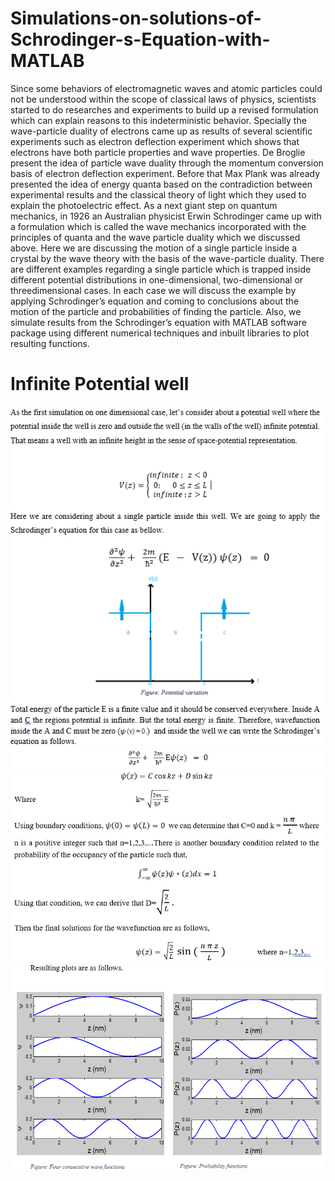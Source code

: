 # Simulations-on-solutions-of-Schrodinger-s-Equation-with-MATLAB

Since some behaviors of electromagnetic waves and atomic particles could not be understood within the scope of classical laws of physics, scientists started to do researches and experiments to build up a revised formulation which can explain reasons to this indeterministic behavior. Specially the wave-particle duality of electrons came up as results of several scientific experiments such as electron deflection experiment which shows that electrons have both particle properties and wave properties. De Broglie present the idea of particle wave duality through the momentum conversion basis of electron deflection experiment.
Before that Max Plank was already presented the idea of energy quanta based on the contradiction between experimental results and the classical theory of light which they used to explain the photoelectric effect. As a next giant step on quantum mechanics, in 1926 an Australian physicist Erwin Schrodinger came up with a formulation which is called the wave mechanics incorporated with the principles of quanta and the wave particle duality which we discussed above.  Here we are discussing the motion of a single particle inside a crystal by the wave theory with the basis of the wave-particle duality. 
There are different examples regarding a single particle which is trapped inside different potential distributions in one-dimensional, two-dimensional or threedimensional cases. In each case we will discuss the example by applying Schrodinger’s equation and coming to conclusions about the motion of the particle and probabilities of finding the particle. Also, we simulate results from the Schrodinger’s equation with MATLAB software package using different numerical techniques and inbuilt libraries to plot resulting functions.

# Infinite Potential well

![1.png](/images/1.png)
![2.png](/images/2.png)
![3.png](/images/3.png)
![4.png](/images/4.png)

